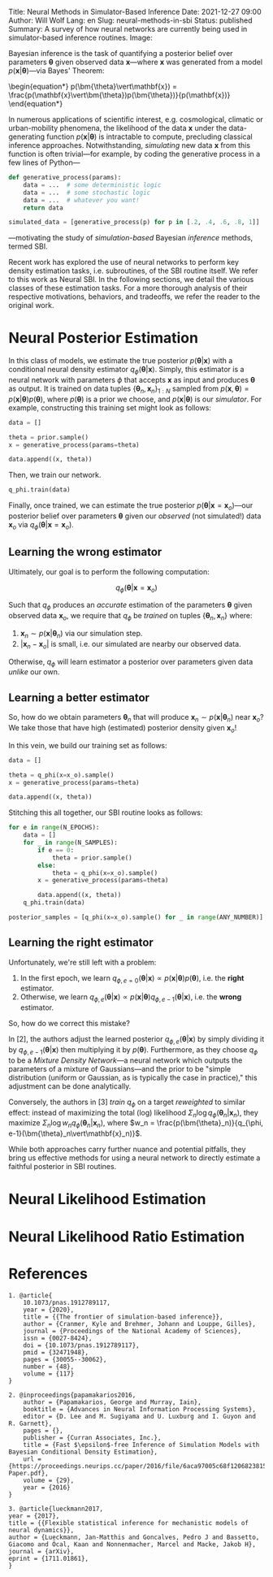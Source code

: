 Title: Neural Methods in Simulator-Based Inference
Date: 2021-12-27 09:00
Author: Will Wolf
Lang: en
Slug: neural-methods-in-sbi
Status: published
Summary: A survey of how neural networks are currently being used in simulator-based inference routines.
Image:

Bayesian inference is the task of quantifying a posterior belief over parameters $\bm{\theta}$ given observed data $\mathbf{x}$—where $\mathbf{x}$ was generated from a model $p(\mathbf{x}\vert{\bm{\theta}})$—via Bayes' Theorem:

\begin{equation*}
    p(\bm{\theta}\vert\mathbf{x}) = \frac{p(\mathbf{x}\vert\bm{\theta})p(\bm{\theta})}{p(\mathbf{x})}
\end{equation*}

In numerous applications of scientific interest, e.g. cosmological, climatic or urban-mobility phenomena, the likelihood of the data $\mathbf{x}$ under the data-generating function $p(\mathbf{x}\vert\bm{\theta})$ is intractable to compute, precluding classical inference approaches. Notwithstanding, *simulating* new data $\mathbf{x}$ from this function is often trivial—for example, by coding the generative process in a few lines of Python—

```python
def generative_process(params):
    data = ...  # some deterministic logic
    data = ...  # some stochastic logic
    data = ...  # whatever you want!
    return data

simulated_data = [generative_process(p) for p in [.2, .4, .6, .8, 1]]
```

—motivating the study of *simulation-based* Bayesian *inference* methods, termed SBI.

Recent work has explored the use of neural networks to perform key density estimation tasks, i.e. subroutines, of the SBI routine itself. We refer to this work as Neural SBI. In the following sections, we detail the various classes of these estimation tasks. For a more thorough analysis of their respective motivations, behaviors, and tradeoffs, we refer the reader to the original work.

# Neural Posterior Estimation

In this class of models, we estimate the true posterior $p(\bm{\theta}\vert\mathbf{x})$ with a conditional neural density estimator $q_{\phi}(\bm{\theta}\vert\mathbf{x})$. Simply, this estimator is a neural network with parameters $\phi$ that accepts $\mathbf{x}$ as input and produces $\bm{\theta}$ as output. It is trained on data tuples $\{\bm{\theta}_n, \mathbf{x}_n\}_{1:N}$ sampled from $p(\mathbf{x}, \bm{\theta}) = p(\mathbf{x}\vert\bm{\theta})p(\bm{\theta})$, where $p(\bm{\theta})$ is a prior we choose, and $p(\mathbf{x}\vert\bm{\theta})$ is our *simulator*. For example, constructing this training set might look as follows:

```python
data = []

theta = prior.sample()
x = generative_process(params=theta)

data.append((x, theta))
```

Then, we train our network.

```python
q_phi.train(data)
```

Finally, once trained, we can estimate the true posterior $p(\bm{\theta}\vert\mathbf{x} = \mathbf{x}_o)$—our posterior belief over parameters $\bm{\theta}$ given our *observed* (not simulated!) data $\mathbf{x}_o$ via $q_{\phi}(\bm{\theta}\vert\mathbf{x} = \mathbf{x}_o)$.

## Learning the wrong estimator

Ultimately, our goal is to perform the following computation:

$$
q_{\phi}(\bm{\theta}\vert\mathbf{x} = \mathbf{x}_o)
$$

Such that $q_{\phi}$ produces an *accurate* estimation of the parameters $\bm{\theta}$ given observed data $\mathbf{x}_o$, we require that $q_{\phi}$ be *trained* on tuples $\{\bm{\theta}_n, \mathbf{x}_n\}$ where:

1. $\mathbf{x}_n \sim p(\mathbf{x}\vert\bm{\theta}_n)$ via our simulation step.
2. $\vert\mathbf{x}_n - \mathbf{x}_o\vert$ is small, i.e. our simulated are nearby our observed data.

Otherwise, $q_{\phi}$ will learn estimator a posterior over parameters given data *unlike* our own.

## Learning a better estimator

So, how do we obtain parameters $\bm{\theta}_n$ that will produce $\mathbf{x}_n \sim p(\mathbf{x}\vert\bm{\theta}_n)$ near $\mathbf{x}_o$? We take those that have high (estimated) posterior density given $\mathbf{x}_o$!

In this vein, we build our training set as follows:

```python
data = []

theta = q_phi(x=x_o).sample()
x = generative_process(params=theta)

data.append((x, theta))
```

Stitching this all together, our SBI routine looks as follows:

```python
for e in range(N_EPOCHS):
    data = []
    for _ in range(N_SAMPLES):
        if e == 0:
            theta = prior.sample()
        else:
            theta = q_phi(x=x_o).sample()
        x = generative_process(params=theta)

        data.append((x, theta))
    q_phi.train(data)

posterior_samples = [q_phi(x=x_o).sample() for _ in range(ANY_NUMBER)]
```

## Learning the right estimator

Unfortunately, we're still left with a problem:

1. In the first epoch, we learn $q_{\phi, e=0}(\bm{\theta}\vert\mathbf{x}) \propto p(\mathbf{x}\vert\bm{\theta})p(\bm{\theta})$, i.e. the **right** estimator.
2. Otherwise, we learn $q_{\phi, e}(\bm{\theta}\vert\mathbf{x}) \propto p(\mathbf{x}\vert\bm{\theta})q_{\phi, e-1}(\bm{\theta}\vert\mathbf{x})$, i.e. the **wrong** estimator.

So, how do we correct this mistake?

In [2], the authors adjust the learned posterior $q_{\phi, e}(\bm{\theta}\vert\mathbf{x})$ by simply dividing it by $q_{\phi, e-1}(\bm{\theta}\vert\mathbf{x})$ then multiplying it by $p(\bm{\theta})$. Furthermore, as they choose $q_{\phi}$ to be a *Mixture Density Network*—a neural network which outputs the parameters of a mixture of Gaussians—and the prior to be "simple distribution (uniform or Gaussian, as is typically the case in practice)," this adjustment can be done analytically.

Conversely, the authors in [3] *train* $q_{\phi}$ on a target *reweighted* to similar effect: instead of maximizing the total (log) likelihood $\Sigma_{n} \log q_{\phi}(\bm{\theta}_n\vert\mathbf{x}_n)$, they maximize $\Sigma_{n} \log w_n q_{\phi}(\bm{\theta}_n\vert\mathbf{x}_n)$, where $w_n = \frac{p(\bm{\theta}_n)}{q_{\phi, e-1}(\bm{\theta}_n\vert\mathbf{x}_n)}$.

While both approaches carry further nuance and potential pitfalls, they bring us effective methods for using a neural network to directly estimate a faithful posterior in SBI routines.

# Neural Likelihood Estimation

# Neural Likelihood Ratio Estimation


# References
```
1. @article{
    10.1073/pnas.1912789117,
    year = {2020},
    title = {{The frontier of simulation-based inference}},
    author = {Cranmer, Kyle and Brehmer, Johann and Louppe, Gilles},
    journal = {Proceedings of the National Academy of Sciences},
    issn = {0027-8424},
    doi = {10.1073/pnas.1912789117},
    pmid = {32471948},
    pages = {30055--30062},
    number = {48},
    volume = {117}
}

2. @inproceedings{papamakarios2016,
    author = {Papamakarios, George and Murray, Iain},
    booktitle = {Advances in Neural Information Processing Systems},
    editor = {D. Lee and M. Sugiyama and U. Luxburg and I. Guyon and R. Garnett},
    pages = {},
    publisher = {Curran Associates, Inc.},
    title = {Fast $\epsilon$-free Inference of Simulation Models with Bayesian Conditional Density Estimation},
    url = {https://proceedings.neurips.cc/paper/2016/file/6aca97005c68f1206823815f66102863-Paper.pdf},
    volume = {29},
    year = {2016}
}

3. @article{lueckmann2017,
year = {2017},
title = {{Flexible statistical inference for mechanistic models of neural dynamics}},
author = {Lueckmann, Jan-Matthis and Goncalves, Pedro J and Bassetto, Giacomo and Öcal, Kaan and Nonnenmacher, Marcel and Macke, Jakob H},
journal = {arXiv},
eprint = {1711.01861},
}
```
